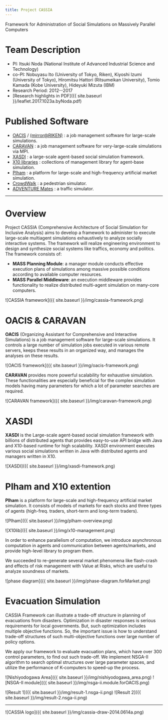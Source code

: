 ```yaml
---
title: Project CASSIA
---
```

Framework for Administration of Social Simulations on Massively Parallel Computers


# Team Description

* PI: Itsuki Noda (National Institute of Advanced Industrial Science and Technology)
* co-PI: Nobuyasu Ito (University of Tokyo, Riken), Kiyoshi Izumi (University of Tokyo), Hiromitsu Hattori (Ritsumeikan University), Tomio Kamada (Kobe University), Hideyuki Mizuta (IBM)
* Research Period: 2012--2017
* [Research highlights in PDF]({{ site.baseurl }}/leaflet.2017.1023a.byNoda.pdf)

# Published Software

* [OACIS](https://github.com/crest-cassia/oacis)
  / [(mirror@RIKEN)](http://www.r-ccs.riken.jp/jp/k/software/)
  : a job management software for large-scale simulations.
* [CARAVAN](https://github.com/crest-cassia/caravan)
  : a job management software for very-large-scale simulations via MPI.
* [XASDI](http://x10-lang.org/xasdi/)
  : a large-scale agent-based social simulation framework.
* [X10 libraries](http://x10-lang.org/)
  : collections of management library for agent-base simulation.
* [Plham](https://hub.docker.com/r/oacis/oacis_jupyter_plham/)
  : a platform for large-scale and high-frequency artificial market simulation.
* [CrowdWalk](https://github.com/crest-cassia/CrowdWalk)
  : a pedestrian simulator.
* [ADVENTURE Mates](http://adventure.sys.t.u-tokyo.ac.jp/jp/download/Mates.html)
  : a traffic simulator.

---

# Overview

Project CASSIA (Comprehensive Architecture of Social Simulation for Inclusive Analysis) aims to develop a framework to administer to execute large-scale multiagent simulations exhaustively to analyze socially interactive systems. The framework will realize engineering environment to design and synthesize social systems like traffics, economy and politics.
The framework consists of:
* __MASS Planning Module__: a manager module conducts effective execution plans of simulations among massive possible conditions according to available computer resources.
* __MASS Parallel Middleware__: an execution middleware provides functionality to realize distributed multi-agent simulation on many-core computers.

![CASSIA framework]({{ site.baseurl }}/img/cassia-framework.png)


# OACIS & CARAVAN

__OACIS__ (Organizing Assistant for Comprehensive and Interactive Simulations) is a job management software for large-scale simulations. It controls a large number of simulation jobs executed in various remote servers, keeps these results in an organized way, and manages the analyses on these results.

![OACIS framework]({{ site.baseurl }}/img/oacis-framework.png)

__CARAVAN__ provides more powerful scalability for exhaustive simulation. These functionalities are especially beneficial for the complex simulation models having many parameters for which a lot of parameter searches are required.

![CARAVAN framework]({{ site.baseurl }}/img/caravan-framework.png)


# XASDI

__XASDI__ is the Large-scale agent-based social simulation framework with billions of distributed agents that provides  easy-to-use API bridge with Java and X10-based runtime for high scalability. XASDI environment executes various social simulations written in Java with distributed agents  and managers written in X10.

![XASDI]({{ site.baseurl }}/img/xasdi-framework.png)


# Plham and X10 extention

__Plham__ is a platform for large-scale and high-frequency artificial market simulation.  It consists of models of markets for each stocks and three types of agents (high-freq. traders, short-term and long-term traders).


![Plham]({{ site.baseurl }}/img/plham-overview.png)

![X10lib]({{ site.baseurl }}/img/x10-management.png)

In order to enhance parallelism of computation, we introduce asynchronous computation in agents and communication between agents/markets, and provide high-level library to program them.
 
We succeeded to re-generate several market phenomena like flash-crash and effects of  risk management with Value at Risks, which are useful to analyze soundness of markets.

![phase diagram]({{ site.baseurl }}/img/phase-diagram.forMarket.png)


# Evacuation Simulation
CASSIA Framework can illustrate a trade-off structure in planning of evacuations from disasters.  Optimization in disaster responses is serious requirements for local governments. But, such optimization includes multiple objective functions.  So, the important issue is how to understand trade-off structures of such multi-objective functions over large number of policy options.

We apply our framework to evaluate evacuation plans, which have over 300 control parameters, to find out such trade-off.  We implement NSGA-II algorithm to search optimal structures over large parameter spaces, and utilize the performance of K-computers to speed-up the process.

![Nishiyodogawa Area]({{ site.baseurl }}/img/nishiyodogawa_area.png)
![NSGA-II module]({{ site.baseurl }}/img/nsga-ii.module.forOACIS.png)

![Result 1]({{ site.baseurl }}/img/result-1.nsga-ii.png)
![Result 2]({{ site.baseurl }}/img/result-2.nsga-ii.png)




---

![CASSIA logo]({{ site.baseurl }}/img/cassia-draw-2014.0614a.png)
